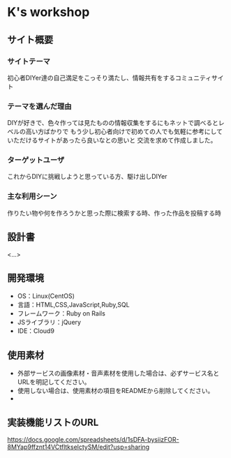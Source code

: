 # K's workshop

## サイト概要
### サイトテーマ
初心者DIYer達の自己満足をこっそり満たし、情報共有をするコミュニティサイト

### テーマを選んだ理由
DIYが好きで、色々作っては見たものの情報収集をするにもネットで調べるとレベルの高い方ばかりで
もう少し初心者向けで初めての人でも気軽に参考にしていただけるサイトがあったら良いなとの思いと
交流を求めて作成しました。

### ターゲットユーザ
これからDIYに挑戦しようと思っている方、駆け出しDIYer

### 主な利用シーン
作りたい物や何を作ろうかと思った際に検索する時、作った作品を投稿する時

## 設計書
<...>

## 開発環境
- OS：Linux(CentOS)
- 言語：HTML,CSS,JavaScript,Ruby,SQL
- フレームワーク：Ruby on Rails
- JSライブラリ：jQuery
- IDE：Cloud9

## 使用素材
- 外部サービスの画像素材・音声素材を使用した場合は、必ずサービス名とURLを明記してください。
- 使用しない場合は、使用素材の項目をREADMEから削除してください。
-
## 実装機能リストのURL
https://docs.google.com/spreadsheets/d/1sDFA-bysiizFOR-8MYap9ffznt14VCtfltkselctySM/edit?usp=sharing